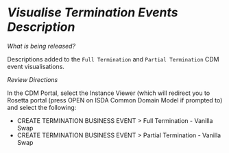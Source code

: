 # *Visualise Termination Events Description*

_What is being released?_

Descriptions added to the `Full Termination` and `Partial Termination` CDM event visualisations. 

_Review Directions_

In the CDM Portal, select the Instance Viewer (which will redirect you to Rosetta portal (press OPEN on ISDA Common Domain Model if prompted to) and select the following:

- CREATE TERMINATION BUSINESS EVENT > Full Termination - Vanilla Swap
- CREATE TERMINATION BUSINESS EVENT > Partial Termination - Vanilla Swap
